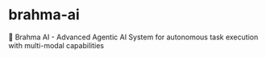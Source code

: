# brahma-ai
🧠 Brahma AI - Advanced Agentic AI System for autonomous task execution with multi-modal capabilities
